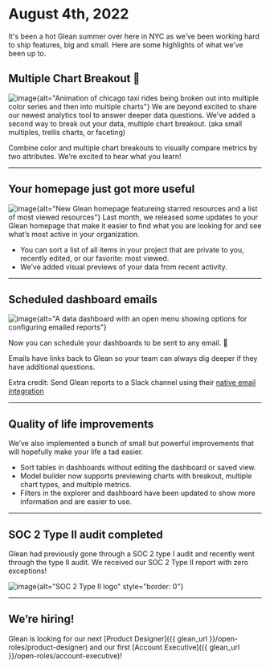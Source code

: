 # August 4th, 2022

It's been a hot Glean summer over here in NYC as we’ve been working hard to ship features, big and small. Here are some highlights of what we’ve been up to.

## Multiple Chart Breakout 🎉

![image](/product_updates/220803_trellis.gif){alt="Animation of chicago taxi rides being broken out into multiple color series and then into multiple charts"}
We are beyond excited to share our newest analytics tool to answer deeper data questions. We’ve added a second way to break out your data, multiple chart breakout. (aka small multiples, trellis charts, or faceting)

Combine color and multiple chart breakouts to visually compare metrics by two attributes. We’re excited to hear what you learn!

---

## Your homepage just got more useful

![image](/product_updates/220803_homepage.png){alt="New Glean homepage featureing starred resources and a list of most viewed resources"}
Last month, we released some updates to your Glean homepage that make it easier to find what you are looking for and see what’s most active in your organization.

- You can sort a list of all items in your project that are private to you, recently edited, or our favorite: most viewed.
- We’ve added visual previews of your data from recent activity.

---

## Scheduled dashboard emails

![image](/product_updates/220803_dashboard_reports.png){alt="A data dashboard with an open menu showing options for configuring emailed reports"}

Now you can schedule your dashboards to be sent to any email. 🥳

Emails have links back to Glean so your team can always dig deeper if they have additional questions.

Extra credit: Send Glean reports to a Slack channel using their [native email integration](https://nyc.us3.list-manage.com/track/click?u=6300d55bcba31646550d3c1e4&id=06a81c7c2b&e=454d9cfee6)

---

## Quality of life improvements

We’ve also implemented a bunch of small but powerful improvements that will hopefully make your life a tad easier.

- Sort tables in dashboards without editing the dashboard or saved view.
- Model builder now supports previewing charts with breakout, multiple chart types, and multiple metrics.
- Filters in the explorer and dashboard have been updated to show more information and are easier to use.

---

## SOC 2 Type II audit completed

Glean had previously gone through a SOC 2 type I audit and recently went through the type II audit. We received our SOC 2 Type II report with zero exceptions!

![image](/product_updates/220803_soc2.png){alt="SOC 2 Type II logo" style="border: 0"}

---

## We’re hiring!

Glean is looking for our next [Product Designer]({{ glean_url }}/open-roles/product-designer) and our first [Account Executive]({{ glean_url }}/open-roles/account-executive)!
